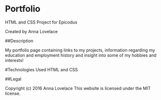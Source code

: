 # Portfolio
HTML and CSS Project for Epicodus

Created by Anna Lovelace

##Description

My portfolio page containing links to my projects, information regarding my education and employment history and insight into some of my hobbies and interests! 

#Technologies Used
HTML and CSS

##Legal

Copyright (c) 2016 Anna Lovelace
This website is licensed under the MIT license. 
